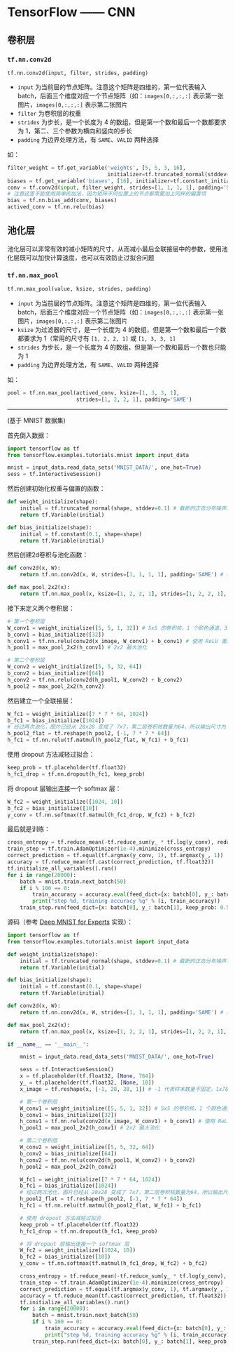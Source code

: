 # TensorFlow —— CNN


## 卷积层

### `tf.nn.conv2d`

```
tf.nn.conv2d(input, filter, strides, padding)
```

- `input` 为当前层的节点矩阵。注意这个矩阵是四维的，第一位代表输入batch，后面三个维度对应一个节点矩阵（如：`images[0,:,:,:]` 表示第一张图片，`images[0,:,:,:]` 表示第二张图片
- `filter` 为卷积层的权重
- `strides` 为步长，是一个长度为 4 的数组，但是第一个数和最后一个数都要求为 1，第二、三个参数为横向和竖向的步长
- `padding` 为边界处理方法，有 `SAME`、`VALID` 两种选择

如：

```python
filter_weight = tf.get_variable('weights', [5, 5, 3, 16],
                                initializer=tf.truncated_normal(stddev=0.1))
biases = tf.get_variable('biases', [16], initializer=tf.constant_initializer(0.1))
conv = tf.conv2d(input, filter_weight, strides=[1, 1, 1, 1], padding='SAME')
# 注意这里不能使用简单的加法，因为矩阵不同位置上的节点都需要加上同样的偏置项
bias = tf.nn.bias_add(conv, biases)
actived_conv = tf.nn.relu(bias)
```


## 池化层

池化层可以非常有效的减小矩阵的尺寸，从而减小最后全联接层中的参数，使用池化层既可以加快计算速度，也可以有效防止过拟合问题

### `tf.nn.max_pool`

```python
tf.nn.max_pool(value, ksize, strides, padding)
```
- `input` 为当前层的节点矩阵。注意这个矩阵是四维的，第一位代表输入batch，后面三个维度对应一个节点矩阵（如：`images[0,:,:,:]` 表示第一张图片，`images[0,:,:,:]` 表示第二张图片
- `ksize` 为过滤器的尺寸，是一个长度为 4 的数组，但是第一个数和最后一个数都要求为 1（常用的尺寸有 `[1, 2, 2, 1]` 或 `[1, 3, 3, 1]`
- `strides` 为步长，是一个长度为 4 的数组，但是第一个数和最后一个数也只能为 1
- `padding` 为边界处理方法，有 `SAME`、`VALID` 两种选择

如：

```python
pool = tf.nn.max_pool(actived_conv, ksize=[1, 3, 3, 1],
                      strides=[1, 2, 2, 1], padding='SAME')
```


---


(基于 MNIST 数据集)

首先倒入数据：

```python
import tensorflow as tf
from tensorflow.examples.tutorials.mnist import input_data

mnist = input_data.read_data_sets('MNIST_DATA/', one_hot=True)
sess = tf.InteractiveSession()
```

然后创建初始化权重与偏置的函数：

```python
def weight_initialize(shape):
    initial = tf.truncated_normal(shape, stddev=0.1) # 截断的正态分布噪声，标准差为0.1
    return tf.Variable(initial)

def bias_initialize(shape):
    initial = tf.constant(0.1, shape=shape)
    return tf.Variable(initial)
```

然后创建2d卷积与池化函数：

```python
def conv2d(x, W):
    return tf.nn.conv2d(x, W, strides=[1, 1, 1, 1], padding='SAME') # 水平、竖直步长为1，边缘处理方式为 'SAME'

def max_pool_2x2(x):
    return tf.nn.max_pool(x, ksize=[1, 2, 2, 1], strides=[1, 2, 2, 1], padding='SAME') # 2x2 降为 1x1，边缘处理方式为 'SAME'
```

接下来定义两个卷积层：

```python
# 第一个卷积层
W_conv1 = weight_initialize([5, 5, 1, 32]) # 5x5 的卷积核，1 个颜色通道，32 个不同的卷积核
b_conv1 = bias_initialize([32])
h_conv1 = tf.nn.relu(conv2d(x_image, W_conv1) + b_conv1) # 使用 ReLU 激活函数进行非线性处理
h_pool1 = max_pool_2x2(h_conv1) # 2x2 最大池化

# 第二个卷积层
W_conv2 = weight_initialize([5, 5, 32, 64])
b_conv2 = bias_initialize([64])
h_conv2 = tf.nn.relu(conv2d(h_pool1, W_conv2) + b_conv2)
h_pool2 = max_pool_2x2(h_conv2)
```

然后建立一个全联接层：

```python
W_fc1 = weight_initialize([7 * 7 * 64, 1024])
b_fc1 = bias_initialize([1024])
# 经过两次池化，图片已经从 28x28 变成了 7x7，第二层卷积核数量为64，所以输出尺寸为 7x7x64，然后这里将其转变为一维的
h_pool2_flat = tf.reshape(h_pool2, [-1, 7 * 7 * 64])
h_fc1 = tf.nn.relu(tf.matmul(h_pool2_flat, W_fc1) + b_fc1)
```

使用 dropout 方法减轻过拟合：

```python
keep_prob = tf.placeholder(tf.float32)
h_fc1_drop = tf.nn.dropout(h_fc1, keep_prob)
```

将 dropout 层输出连接一个 softmax 层：

```python
W_fc2 = weight_initialize([1024, 10])
b_fc2 = bias_initialize([10])
y_conv = tf.nn.softmax(tf.matmul(h_fc1_drop, W_fc2) + b_fc2)
```

最后就是训练：

```python
cross_entropy = tf.reduce_mean(-tf.reduce_sum(y_ * tf.log(y_conv), reduction_indices=[1]))
train_step = tf.train.AdamOptimizer(1e-4).minimize(cross_entropy)
correct_prediction = tf.equal(tf.argmax(y_conv, 1), tf.argmax(y_, 1))
accuracy = tf.reduce_mean(tf.cast(correct_prediction, tf.float32))
tf.initialize_all_variables().run()
for i in range(20000):
    batch = mnist.train.next_batch(50)
    if i % 100 == 0:
        train_accuracy = accuracy.eval(feed_dict={x: batch[0], y_: batch[1], keep_prob: 1.0})
        print("step %d, training accuracy %g" % (i, train_accuracy))
    train_step.run(feed_dict={x: batch[0], y_: batch[1], keep_prob: 0.5})
```

源码（参考 [Deep MNIST for Experts](https://www.tensorflow.org/get_started/mnist/pros) 实现）：

```python
import tensorflow as tf
from tensorflow.examples.tutorials.mnist import input_data

def weight_initialize(shape):
    initial = tf.truncated_normal(shape, stddev=0.1) # 截断的正态分布噪声，标准差为0.1
    return tf.Variable(initial)

def bias_initialize(shape):
    initial = tf.constant(0.1, shape=shape)
    return tf.Variable(initial)

def conv2d(x, W):
    return tf.nn.conv2d(x, W, strides=[1, 1, 1, 1], padding='SAME') # 水平、竖直步长为1，边缘处理方式为 'SAME'

def max_pool_2x2(x):
    return tf.nn.max_pool(x, ksize=[1, 2, 2, 1], strides=[1, 2, 2, 1], padding='SAME') # 2x2 降为 1x1，边缘处理方式为 'SAME'

if __name__ == '__main__':

    mnist = input_data.read_data_sets('MNIST_DATA/', one_hot=True)

    sess = tf.InteractiveSession()
    x = tf.placeholder(tf.float32, [None, 784])
    y_ = tf.placeholder(tf.float32, [None, 10])
    x_image = tf.reshape(x, [-1, 28, 28, 1]) # -1 代表样本数量不固定，1x784 转为 24x24，1 个颜色通道（因为是黑白图像）

    # 第一个卷积层
    W_conv1 = weight_initialize([5, 5, 1, 32]) # 5x5 的卷积核，1 个颜色通道，32 个不同的卷积核
    b_conv1 = bias_initialize([32])
    h_conv1 = tf.nn.relu(conv2d(x_image, W_conv1) + b_conv1) # 使用 ReLU 激活函数进行非线性处理
    h_pool1 = max_pool_2x2(h_conv1) # 2x2 最大池化

    # 第二个卷积层
    W_conv2 = weight_initialize([5, 5, 32, 64])
    b_conv2 = bias_initialize([64])
    h_conv2 = tf.nn.relu(conv2d(h_pool1, W_conv2) + b_conv2)
    h_pool2 = max_pool_2x2(h_conv2)

    W_fc1 = weight_initialize([7 * 7 * 64, 1024])
    b_fc1 = bias_initialize([1024])
    # 经过两次池化，图片已经从 28x28 变成了 7x7，第二层卷积核数量为64，所以输出尺寸为 7x7x64，然后这里将其转变为一维的
    h_pool2_flat = tf.reshape(h_pool2, [-1, 7 * 7 * 64])
    h_fc1 = tf.nn.relu(tf.matmul(h_pool2_flat, W_fc1) + b_fc1)

    # 使用 dropout 方法减轻过拟合
    keep_prob = tf.placeholder(tf.float32)
    h_fc1_drop = tf.nn.dropout(h_fc1, keep_prob)

    # 将 dropout 层输出连接一个 softmax 层
    W_fc2 = weight_initialize([1024, 10])
    b_fc2 = bias_initialize([10])
    y_conv = tf.nn.softmax(tf.matmul(h_fc1_drop, W_fc2) + b_fc2)

    cross_entropy = tf.reduce_mean(-tf.reduce_sum(y_ * tf.log(y_conv), reduction_indices=[1]))
    train_step = tf.train.AdamOptimizer(1e-4).minimize(cross_entropy)
    correct_prediction = tf.equal(tf.argmax(y_conv, 1), tf.argmax(y_, 1))
    accuracy = tf.reduce_mean(tf.cast(correct_prediction, tf.float32))
    tf.initialize_all_variables().run()
    for i in range(20000):
        batch = mnist.train.next_batch(50)
        if i % 100 == 0:
            train_accuracy = accuracy.eval(feed_dict={x: batch[0], y_: batch[1], keep_prob: 1.0})
            print("step %d, training accuracy %g" % (i, train_accuracy))
        train_step.run(feed_dict={x: batch[0], y_: batch[1], keep_prob: 0.5})
```